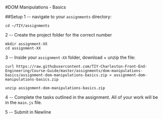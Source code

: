 #DOM Manipulations - Basics

##Setup
1 -- navigate to your `assignments` directory:
```
cd ~/TIY/assignments
```

2 -- Create the project folder for the correct number
```
mkdir assignment-XX
cd assignment-XX
```

3 -- Inside your `assignment-XX` folder, download + unzip the file:
```
curl https://raw.githubusercontent.com/TIY-Charleston-Front-End-Engineering/Course-Guide/master/assignments/dom-manipulations-basics/assignment-dom-manipulations-basics.zip > assignment-dom-manipulations-basics.zip

unzip assignment-dom-manipulations-basics.zip
```

4 -- Complete the tasks outlined in the assignment. All of your work will be in the `main.js` file.

5 -- Submit in Newline